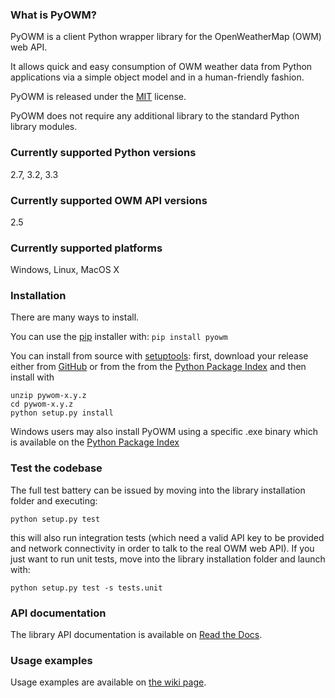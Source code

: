 ### What is PyOWM?
PyOWM is a client Python wrapper library for the OpenWeatherMap (OWM) web API.

It allows quick and easy consumption of OWM weather data from Python applications via a simple object model and in a human-friendly fashion.

PyOWM is released under the [MIT](https://github.com/csparpa/pyowm/blob/master/LICENSE) license.

PyOWM does not require any additional library to the standard Python library modules.


### Currently supported Python versions
2.7, 3.2, 3.3

### Currently supported OWM API versions
2.5

### Currently supported platforms
Windows, Linux, MacOS X

### Installation
There are many ways to install.

You can use the [pip](https://pypi.python.org/pypi/pip) installer with:  `pip install pyowm`

You can install from source with [setuptools](https://pypi.python.org/pypi/setuptools): first, download your release either from [GitHub](https://github.com/csparpa/pyowm/releases) or from the from the [Python Package Index](https://pypi.python.org/pypi/pyowm) and then install with

    unzip pywom-x.y.z
    cd pywom-x.y.z
    python setup.py install

Windows users may also install PyOWM using a specific .exe binary which is available on the [Python Package Index](https://pypi.python.org/pypi/pyowm)

### Test the codebase
The full test battery can be issued by moving into the library installation folder
and executing:

    python setup.py test

this will also run integration tests (which need a valid API key to be provided and network connectivity in order to talk to the real OWM web API).
If you just want to run unit tests, move into the library installation folder and launch with:

    python setup.py test -s tests.unit


### API documentation
The library API documentation is available on [Read the Docs](https://pyowm.readthedocs.org).

### Usage examples
Usage examples are available on [the wiki page](https://github.com/csparpa/pyowm/wiki/Usage-examples).